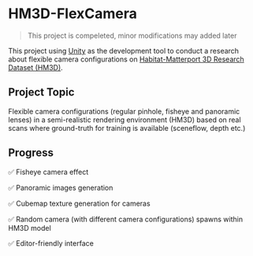 # HM3D-FlexCamera

> This project is compeleted, minor modifications may added later

This project using [Unity](https://unity.com/) as the development tool to conduct a research about flexible camera configurations on [Habitat-Matterport 3D Research Dataset (HM3D)](https://aihabitat.org/datasets/hm3d/).

## Project Topic

Flexible camera configurations (regular pinhole, fisheye and panoramic lenses) in a semi-realistic rendering environment (HM3D) based on real scans where ground-truth for training is available (sceneflow, depth etc.)

## Progress

:white_check_mark: Fisheye camera effect

:white_check_mark: Panoramic images generation

:white_check_mark: Cubemap texture generation for cameras

:white_check_mark: Random camera (with different camera configurations) spawns within HM3D model

:white_check_mark: Editor-friendly interface
